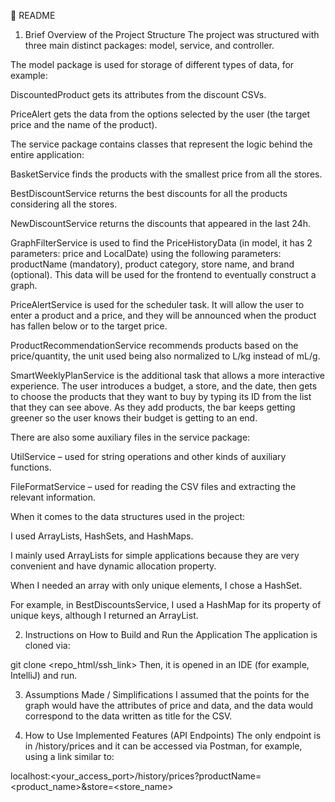 📘 README
1. Brief Overview of the Project Structure
The project was structured with three main distinct packages: model, service, and controller.

The model package is used for storage of different types of data, for example:

DiscountedProduct gets its attributes from the discount CSVs.

PriceAlert gets the data from the options selected by the user (the target price and the name of the product).

The service package contains classes that represent the logic behind the entire application:

BasketService finds the products with the smallest price from all the stores.

BestDiscountService returns the best discounts for all the products considering all the stores.

NewDiscountService returns the discounts that appeared in the last 24h.

GraphFilterService is used to find the PriceHistoryData (in model, it has 2 parameters: price and LocalDate) using the following parameters: productName (mandatory), product category, store name, and brand (optional). This data will be used for the frontend to eventually construct a graph.

PriceAlertService is used for the scheduler task. It will allow the user to enter a product and a price, and they will be announced when the product has fallen below or to the target price.

ProductRecommendationService recommends products based on the price/quantity, the unit used being also normalized to L/kg instead of mL/g.

SmartWeeklyPlanService is the additional task that allows a more interactive experience. The user introduces a budget, a store, and the date, then gets to choose the products that they want to buy by typing its ID from the list that they can see above. As they add products, the bar keeps getting greener so the user knows their budget is getting to an end.

There are also some auxiliary files in the service package:

UtilService – used for string operations and other kinds of auxiliary functions.

FileFormatService – used for reading the CSV files and extracting the relevant information.

When it comes to the data structures used in the project:

I used ArrayLists, HashSets, and HashMaps.

I mainly used ArrayLists for simple applications because they are very convenient and have dynamic allocation property.

When I needed an array with only unique elements, I chose a HashSet.

For example, in BestDiscountsService, I used a HashMap for its property of unique keys, although I returned an ArrayList.

2. Instructions on How to Build and Run the Application
The application is cloned via:

git clone <repo_html/ssh_link>
Then, it is opened in an IDE (for example, IntelliJ) and run.

3. Assumptions Made / Simplifications
I assumed that the points for the graph would have the attributes of price and data, and the data would correspond to the data written as title for the CSV.

4. How to Use Implemented Features (API Endpoints)
The only endpoint is in /history/prices and it can be accessed via Postman, for example, using a link similar to:

localhost:<your_access_port>/history/prices?productName=<product_name>&store=<store_name>